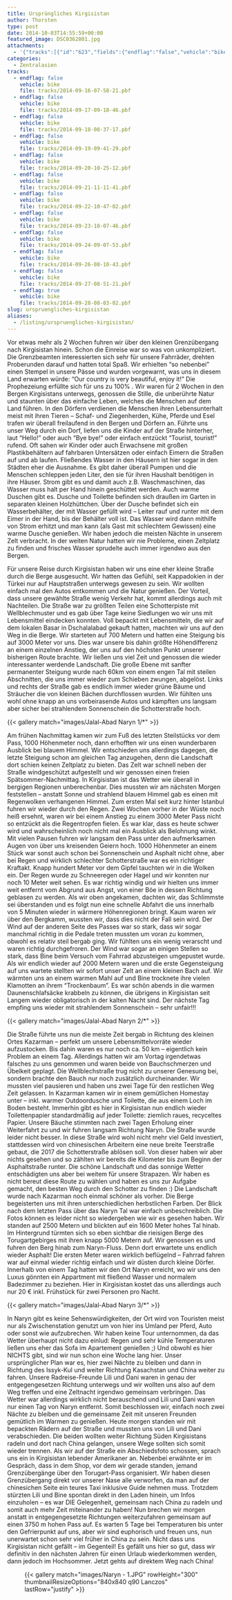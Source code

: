 ```yaml
---
title: Ursprüngliches Kirgisistan
author: Thorsten
type: post
date: 2014-10-03T14:55:59+00:00
featured_image: DSC0362801.jpg
attachments:
  - '{"tracks":[{"id":"623","fields":{"endflag":"false","vehicle":"bike"}},{"id":"624","fields":{"endflag":"false","vehicle":"bike"}},{"id":"625","fields":{"endflag":"false","vehicle":"bike"}},{"id":"626","fields":{"endflag":"false","vehicle":"bike"}},{"id":"627","fields":{"endflag":"false","vehicle":"bike"}},{"id":"628","fields":{"endflag":"false","vehicle":"bike"}},{"id":"629","fields":{"endflag":"false","vehicle":"bike"}},{"id":"647","fields":{"endflag":"false","vehicle":"bike"}},{"id":"648","fields":{"endflag":"false","vehicle":"bike"}},{"id":"649","fields":{"endflag":"false","vehicle":"bike"}},{"id":"650","fields":{"endflag":"false","vehicle":"bike"}},{"id":"651","fields":{"endflag":"true","vehicle":"bike"}}]}'
categories:
  - Zentralasien
tracks:
  - endflag: false
    vehicle: bike
    file: tracks/2014-09-16-07-58-21.pbf
  - endflag: false
    vehicle: bike
    file: tracks/2014-09-17-09-18-46.pbf
  - endflag: false
    vehicle: bike
    file: tracks/2014-09-18-08-37-17.pbf
  - endflag: false
    vehicle: bike
    file: tracks/2014-09-19-09-41-29.pbf
  - endflag: false
    vehicle: bike
    file: tracks/2014-09-20-10-25-12.pbf
  - endflag: false
    vehicle: bike
    file: tracks/2014-09-21-11-11-41.pbf
  - endflag: false
    vehicle: bike
    file: tracks/2014-09-22-10-47-02.pbf
  - endflag: false
    vehicle: bike
    file: tracks/2014-09-23-10-07-46.pbf
  - endflag: false
    vehicle: bike
    file: tracks/2014-09-24-09-07-53.pbf
  - endflag: false
    vehicle: bike
    file: tracks/2014-09-26-08-10-43.pbf
  - endflag: false
    vehicle: bike
    file: tracks/2014-09-27-08-51-21.pbf
  - endflag: true
    vehicle: bike
    file: tracks/2014-09-28-08-03-02.pbf
slug: urspruengliches-kirgisistan
aliases:
  - /listing/urspruengliches-kirgisistan/
---
```

 

Vor etwas mehr als 2 Wochen fuhren wir über den kleinen Grenzübergang nach Kirgisistan hinein. Schon die Einreise war so was von unkompliziert. Die Grenzbeamten interessierten sich sehr für unsere Fahrräder, drehten Proberunden darauf und hatten total Spaß. Wir erhielten &#8220;so nebenbei&#8221; einen Stempel in unsere Pässe und wurden vorgewarnt, was uns in diesem Land erwarten würde: &#8220;Our country is very beautiful, enjoy it!&#8221; Die Prophezeiung erfüllte sich für uns zu 100% . Wir waren für 2 Wochen in den Bergen Kirgisistans unterwegs, genossen die Stille, die unberührte Natur und staunten über das einfache Leben, welches die Menschen auf dem Land führen. In den Dörfern verdienen die Menschen ihren Lebensunterhalt meist mit ihren Tieren &#8211; Schaf- und Ziegenherden, Kühe, Pferde und Esel trafen wir überall freilaufend in den Bergen und Dörfern an. Führte uns unser Weg durch ein Dorf, liefen uns die Kinder auf der Straße hinterher, laut &#8220;Hello!&#8221; oder auch &#8220;Bye bye!&#8221; oder einfach entzückt &#8220;Tourist, tourist!&#8221; rufend. Oft sahen wir Kinder oder auch Erwachsene mit großen Plastikbehältern auf fahrbaren Untersätzen oder einfach Eimern die Straßen auf und ab laufen. Fließendes Wasser in den Häusern ist hier sogar in den Städten eher die Ausnahme. Es gibt daher überall Pumpen und die Menschen schleppen jeden Liter, den sie für ihren Haushalt benötigen in ihre Häuser. Strom gibt es und damit auch z.B. Waschmaschinen, das Wasser muss halt per Hand hinein geschüttet werden. Auch warme Duschen gibt es. Dusche und Toilette befinden sich draußen im Garten in separaten kleinen Holzhüttchen. Über der Dusche befindet sich ein Wasserbehälter, der mit Wasser gefüllt wird &#8211; Leiter rauf und runter mit dem Eimer in der Hand, bis der Behälter voll ist. Das Wasser wird dann mithilfe von Strom erhitzt und man kann (als Gast mit schlechtem Gewissen) eine warme Dusche genießen. Wir haben jedoch die meisten Nächte in unserem Zelt verbracht. In der weiten Natur hatten wir nie Probleme, einen Zeltplatz zu finden und frisches Wasser sprudelte auch immer irgendwo aus den Bergen.

Für unsere Reise durch Kirgisistan haben wir uns eine eher kleine Straße durch die Berge ausgesucht. Wir hatten das Gefühl, seit Kappadokien in der Türkei nur auf Hauptstraßen unterwegs gewesen zu sein. Wir wollten einfach mal den Autos entkommen und die Natur genießen. Der Vorteil, dass unsere gewählte Straße wenig Verkehr hat, kommt allerdings auch mit Nachteilen. Die Straße war zu größten Teilen eine Schotterpiste mit Wellblechmuster und es gab über Tage keine Siedlungen wo wir uns mit Lebensmittel eindecken konnten. Voll bepackt mit Lebensmitteln, die wir auf dem lokalen Basar in Dschalalabad gekauft hatten, machten wir uns auf den Weg in die Berge. Wir starteten auf 700 Metern und hatten eine Steigung bis auf 3000 Meter vor uns. Dies war unsere bis dahin größte Höhendifferenz an einem einzelnen Anstieg, der uns auf den höchsten Punkt unserer bisherigen Route brachte. Wir ließen uns viel Zeit und genossen die wieder interessanter werdende Landschaft. Die große Ebene mit sanfter permanenter Steigung wurde nach 60km von einem engen Tal mit steilen Abschnitten, die uns immer wieder zum Schieben zwungen, abgelöst. Links und rechts der Straße gab es endlich immer wieder grüne Bäume und Sträucher die von kleinen Bächen durchflossen wurden. Wir fühlten uns wohl ohne knapp an uns vorbeirasende Autos und kämpften uns langsam aber sicher bei strahlendem Sonnenschein die Schotterstraße hoch.

{{< gallery match="images/Jalal-Abad Naryn 1/*" >}}

Am frühen Nachmittag kamen wir zum Fuß des letzten Steilstücks vor dem Pass, 1000 Höhenmeter noch, dann erhofften wir uns einen wunderbaren Ausblick bei blauem Himmel. Wir entschieden uns allerdings dagegen, die letzte Steigung schon am gleichen Tag anzugehen, denn die Landschaft dort schien keinen Zeltplatz zu bieten. Das Zelt war schnell neben der Straße windgeschützt aufgestellt und wir genossen einen freien Spätsommer-Nachmittag. In Kirgisistan ist das Wetter wie überall in bergigen Regionen unberechenbar. Dies mussten wir am nächsten Morgen feststellen &#8211; anstatt Sonne und strahlend blauem Himmel gab es einen mit Regenwolken verhangenen Himmel. Zum ersten Mal seit kurz hinter Istanbul fuhren wir wieder durch den Regen. Zwei Wochen vorher in der Wüste noch heiß ersehnt, waren wir bei einem Anstieg zu einem 3000 Meter Pass nicht so entzückt als die Regentropfen fielen. Es war klar, dass es heute schwer wird und wahrscheinlich noch nicht mal ein Ausblick als Belohnung winkt. Mit vielen Pausen fuhren wir langsam den Pass unter den aufmerksamen Augen von über uns kreisenden Geiern hoch. 1000 Höhenmeter an einem Stück war sonst auch schon bei Sonnenschein und Asphalt nicht ohne, aber bei Regen und wirklich schlechter Schotterstraße war es ein richtiger Kraftakt. Knapp hundert Meter vor dem Gipfel tauchten wir in die Wolken ein. Der Regen wurde zu Schneeregen oder Hagel und wir konnten nur noch 10 Meter weit sehen. Es war richtig windig und wir hielten uns immer weit entfernt vom Abgrund aus Angst, von einer Böe in dessen Richtung geblasen zu werden. Als wir oben angekamen, dachten wir, das Schlimmste sei überstanden und es folgt nun eine schnelle Abfahrt die uns innerhalb von 5 Minuten wieder in wärmere Höhenregionen bringt. Kaum waren wir über den Bergkamm, wussten wir, dass dies nicht der Fall sein wird. Der Wind auf der anderen Seite des Passes war so stark, dass wir sogar manchmal richtig in die Pedale treten mussten um voran zu kommen, obwohl es relativ steil bergab ging. Wir fühlten uns ein wenig verarscht und waren richtig durchgefroren. Der Wind war sogar an einigen Stellen so stark, dass Bine beim Versuch vom Fahrrad abzusteigen umgepustet wurde. Als wir endlich wieder auf 2000 Metern waren und die erste Gegensteigung auf uns wartete stellten wir sofort unser Zelt an einem kleinen Bach auf. Wir wärmten uns an einem warmen Mahl auf und Bine trocknete ihre vielen Klamotten an ihrem &#8220;Trockenbaum&#8221;. Es war schön abends in die warmen Daunenschlafsäcke krabbeln zu können, die übrigens in Kirgisistan seit Langem wieder obligatorisch in der kalten Nacht sind. Der nächste Tag empfing uns wieder mit strahlendem Sonnenschein &#8211; sehr unfair!!!

{{< gallery match="images/Jalal-Abad Naryn 2/*" >}}

Die Straße führte uns nun die meiste Zeit bergab in Richtung des kleinen Ortes Kazarman &#8211; perfekt um unsere Lebensmittelvorräte wieder aufzustocken. Bis dahin waren es nur noch ca. 50 km &#8211; eigentlich kein Problem an einem Tag. Allerdings hatten wir am Vortag irgendetwas falsches zu uns genommen und waren beide von Bauchschmerzen und Übelkeit geplagt. Die Wellblechstraße trug nicht zu unserer Genesung bei, sondern brachte den Bauch nur noch zusätzlich durcheinander. Wir mussten viel pausieren und haben uns zwei Tage für den restlichen Weg Zeit gelassen. In Kazarman kamen wir in einem gemütlichen Homestay unter &#8211; inkl. warmer Outdoordusche und Toilette, die aus einem Loch im Boden besteht. Immerhin gibt es hier in Kirgisistan nun endlich wieder Toilettenpapier standardmäßig auf jeder Toilette: ziemlich raues, recyceltes Papier. Unsere Bäuche stimmten nach zwei Tagen Erholung einer Weiterfahrt zu und wir fuhren langsam Richtung Naryn. Die Straße wurde leider nicht besser. In diese Straße wird wohl nicht mehr viel Geld investiert, stattdessen wird von chinesischen Arbeitern eine neue breite Teerstraße gebaut, die 2017 die Schotterstraße ablösen soll. Von dieser haben wir aber nichts gesehen und so zählten wir bereits die Kilometer bis zum Beginn der Asphaltstraße runter. Die schöne Landschaft und das sonnige Wetter entschädigten uns aber bei weitem für unsere Strapazen. Wir haben es nicht bereut diese Route zu wählen und haben es uns zur Aufgabe gemacht, den besten Weg durch den Schotter zu finden :) Die Landschaft wurde nach Kazarman noch einmal schöner als vorher. Die Berge begeisterten uns mit ihren unterschiedlichen herbstlichen Farben. Der Blick nach dem letzten Pass über das Naryn Tal war einfach unbeschreiblich. Die Fotos können es leider nicht so wiedergeben wie wir es gesehen haben. Wir standen auf 2500 Metern und blickten auf ein 1600 Meter hohes Tal hinab. Im Hintergrund türmten sich so eben sichtbar die rieisigen Berge des Torugartgebirges mit ihren knapp 5000 Metern auf. Wir genossen es und fuhren den Berg hinab zum Naryn-Fluss. Denn dort erwartete uns endlich wieder Asphalt! Die ersten Meter waren wirklich beflügelnd &#8211; Fahrrad fahren war auf einmal wieder richtig einfach und wir düsten durch kleine Dörfer. Innerhalb von einem Tag hatten wir den Ort Naryn erreicht, wo wir uns den Luxus gönnten ein Appartment mit fließend Wasser und normalem Badezimmer zu beziehen. Hier in Kirgisistan kostet das uns allerdings auch nur 20 € inkl. Frühstück für zwei Personen pro Nacht.

{{< gallery match="images/Jalal-Abad Naryn 3/*" >}}

In Naryn gibt es keine Sehenswürdigkeiten, der Ort wird von Touristen meist nur als Zwischenstation genutzt um von hier ins Umland per Pferd, Auto oder sonst wie aufzubrechen. Wir haben keine Tour unternommen, da das Wetter überhaupt nicht dazu einlud: Regen und sehr kühle Temperaturen ließen uns eher das Sofa im Apartement genießen ;) Und obwohl es hier NICHTS gibt, sind wir nun schon eine Woche lang hier. Unser ursprünglicher Plan war es, hier zwei Nächte zu bleiben und dann in Richtung des Issyk-Kul und weiter Richtung Kasachstan und China weiter zu fahren. Unsere Radreise-Freunde Lili und Dani waren in genau der entgegengesetzen Richtung unterwegs und wir wollten uns also auf dem Weg treffen und eine Zeltnacht irgendwo gemeinsam verbringen. Das Wetter war allerdings wirklich nicht berauschend und Lili und Dani waren nur einen Tag von Naryn entfernt. Somit beschlossen wir, einfach noch zwei Nächte zu bleiben und die gemeinsame Zeit mit unseren Freunden gemütlich im Warmen zu genießen. Heute morgen standen wir mit bepackten Rädern auf der Straße und mussten uns von Lili und Dani verabschieden. Die beiden wollten weiter Richtung Süden Kirgisistans radeln und dort nach China gelangen, unsere Wege sollten sich somit wieder trennen. Als wir auf der Straße ein Abschiedsfoto schossen, sprach uns ein in Kirgisistan lebender Amerikaner an. Nebenbei erwähnte er im Gespräch, dass in dem Shop, vor dem wir gerade standen, jemand Grenzübergänge über den Torugart-Pass organisiert. Wir haben diesen Grenzübergang direkt vor unserer Nase alle verworfen, da man auf der chinesichen Seite ein teures Taxi inklusive Guide nehmen muss. Trotzdem stürzten Lili und Bine spontan direkt in den Laden hinein, um Infos einzuholen &#8211; es war DIE Gelegenheit, gemeinsam nach China zu radeln und somit auch mehr Zeit miteinander zu haben! Nun brechen wir morgen anstatt in entgegengesetzte Richtungen weiterzufahren gemeinsam auf einen 3750 m hohen Pass auf. Es warten 5 Tage bei Temperaturen bis unter den Gefrierpunkt auf uns, aber wir sind euphorisch und freuen uns, nun unerwartet schon sehr viel früher in China zu sein. Nicht dass uns Kirgisistan nicht gefällt &#8211; im Gegenteil! Es gefällt uns hier so gut, dass wir definitiv in den nächsten Jahren für einen Urlaub wiederkommen werden, dann jedoch im Hochsommer. Jetzt gehts auf direktem Weg nach China!<figure class="wp-block-image size-large">

{{< gallery match="images/Naryn - 1.JPG" rowHeight="300" thumbnailResizeOptions="840x840 q90 Lanczos" lastRow="justify" >}}